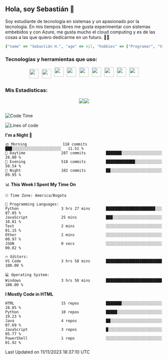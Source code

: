 ## Hola, soy Sebastián 👋

Soy estudiante de tecnologia en sistemas y un apasionado por la tecnologia.
En mis tiempos libres me gusta experimentar con sistemas embebidos y con Azure, me gusta mucho el cloud computing y es de las cosas a las que quiero dedicarme en un futuro. 🚀🌠

```Ruby
{"name" => "Sebastián H.", "age" => nil, "hobbies" => ["Programar", "Videojuegos", "Aprender nuevas cosas"]}
```


### Tecnologías y herramientas que uso: 
<div style="display: flex; flex-direction: row; justify-content: center;">
  <img src="https://cdn.svgporn.com/logos/ruby.svg" width="30px" height="30px" hspace="5" vspace="5"/>
  <img src="https://cdn.svgporn.com/logos/python.svg" width="30px" height="30px" hspace="5" vspace="5"/>
  <img src="https://cdn.svgporn.com/logos/javascript.svg" width="30px" height="30px" hspace="5"/>
    <img src="https://cdn.svgporn.com/logos/vue.svg" width="30px" height="30px" hspace="5"/>
  <img src="https://cdn.svgporn.com/logos/arduino.svg" width="30px" height="30px" hspace="5"/>
<!--   <img src="https://cdn.svgporn.com/logos/raspberry-pi.svg" width="30px" height="30px" hspace="5"/>
  <img src="https://cdn.svgporn.com/logos/google-cloud.svg" width="30px" height="30px" hspace="5"/>
  <img src="https://cdn.svgporn.com/logos/azure-icon.svg" width="30px" height="30px" hspace="5"/> -->
  <img src="https://cdn.svgporn.com/logos/bash-icon.svg" width="30px" height="30px" hspace="5"/>
  <img src="https://cdn.svgporn.com/logos/visual-studio-code.svg" width="30px" height="30px" hspace="5"/>
  <img src="https://cdn.svgporn.com/logos/intellij-idea.svg" width="30px" height="30px" hspace="5"/>
  <img src="https://cdn.svgporn.com/logos/hyper.svg" width="30px" height="30px" hspace="5"/>
</div>


 ### Mis Estadisticas: 
 
 
<div style="display: flex; flex-direction: row; justify-content: center;">
  <img src="https://www.codewars.com/users/Sebas1012/badges/micro"/>
<!--   <img src="https://wakatime.com/badge/user/31bb2cbb-77e5-4675-9c9f-d6e01498f94d.svg"/> -->
  <img src="https://visitor-badge.laobi.icu/badge?page_id=Sebas1012.Sebas1012%22"/>
</div>

<br>

<!--START_SECTION:waka-->
![Code Time](http://img.shields.io/badge/Code%20Time-544%20hrs%2017%20mins-blue)

![Lines of code](https://img.shields.io/badge/From%20Hello%20World%20I%27ve%20Written-136.8%20thousand%20lines%20of%20code-blue)

**I'm a Night 🦉** 

```text
🌞 Morning                118 commits         ███░░░░░░░░░░░░░░░░░░░░░░   11.51 % 
🌆 Daytime                287 commits         ███████░░░░░░░░░░░░░░░░░░   28.00 % 
🌃 Evening                518 commits         █████████████░░░░░░░░░░░░   50.54 % 
🌙 Night                  102 commits         ██░░░░░░░░░░░░░░░░░░░░░░░   09.95 % 
```


📊 **This Week I Spent My Time On** 

```text
🕑︎ Time Zone: America/Bogota

💬 Programming Languages: 
Python                   3 hrs 27 mins       ██████████████████████░░░   87.05 % 
JavaScript               25 mins             ███░░░░░░░░░░░░░░░░░░░░░░   10.81 % 
Text                     2 mins              ░░░░░░░░░░░░░░░░░░░░░░░░░   01.15 % 
Other                    2 mins              ░░░░░░░░░░░░░░░░░░░░░░░░░   00.97 % 
JSON                     0 secs              ░░░░░░░░░░░░░░░░░░░░░░░░░   00.02 % 

🔥 Editors: 
VS Code                  3 hrs 58 mins       █████████████████████████   100.00 % 

💻 Operating System: 
Windows                  3 hrs 58 mins       █████████████████████████   100.00 % 
```

**I Mostly Code in HTML** 

```text
HTML                     15 repos            ███████░░░░░░░░░░░░░░░░░░   28.85 % 
Python                   10 repos            █████░░░░░░░░░░░░░░░░░░░░   19.23 % 
Java                     4 repos             ██░░░░░░░░░░░░░░░░░░░░░░░   07.69 % 
JavaScript               3 repos             █░░░░░░░░░░░░░░░░░░░░░░░░   05.77 % 
PowerShell               1 repo              ░░░░░░░░░░░░░░░░░░░░░░░░░   01.92 % 
```




 Last Updated on 11/11/2023 18:37:10 UTC
<!--END_SECTION:waka-->
